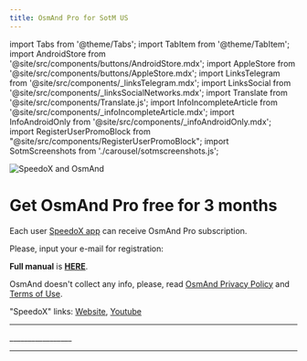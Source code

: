 ```yaml
---
title: OsmAnd Pro for SotM US
---
```


import Tabs from '@theme/Tabs';
import TabItem from '@theme/TabItem';
import AndroidStore from '@site/src/components/buttons/AndroidStore.mdx';
import AppleStore from '@site/src/components/buttons/AppleStore.mdx';
import LinksTelegram from '@site/src/components/_linksTelegram.mdx';
import LinksSocial from '@site/src/components/_linksSocialNetworks.mdx';
import Translate from '@site/src/components/Translate.js';
import InfoIncompleteArticle from '@site/src/components/_infoIncompleteArticle.mdx';
import InfoAndroidOnly from '@site/src/components/_infoAndroidOnly.mdx';
import RegisterUserPromoBlock from "@site/src/components/RegisterUserPromoBlock";
import SotmScreenshots from './carousel/sotmscreenshots.js';



![SpeedoX and OsmAnd](@site/static/img/promo/speedox/speedox.png)

# Get OsmAnd Pro free for 3 months 

Each user [SpeedoX app](https://www.speedox.it/speedox-myride) can receive OsmAnd Pro subscription.

Please, input your e-mail for registration:

<RegisterUserPromoBlock  promoKey='speedox'/>

**Full manual** is [**HERE**](https://osmand.net/promo/manual#english-version).

OsmAnd doesn't collect any info, please, read [OsmAnd Privacy Policy](https://osmand.net/docs/legal/privacy-policy) and [Terms of Use](https://osmand.net/docs/legal/terms-of-use).

"SpeedoX" links: [Website](https://www.speedox.it/speedox-myride), [Youtube](https://www.youtube.com/@speedox_it)

_________________

<SotmScreenshots />
_________________


<LinksSocial/>
<LinksTelegram/>

_________________

